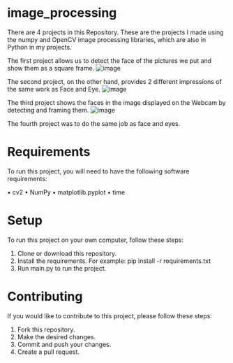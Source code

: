 # image_processing
There are 4 projects in this Repository.
These are the projects I made using the numpy and OpenCV image processing libraries, which are also in Python in my projects.

The first project allows us to detect the face of the pictures we put and show them as a square frame.
![image](https://user-images.githubusercontent.com/92020160/190084801-61a6320c-a274-4a6f-a84b-1a1d2f8092c1.png)

The second project, on the other hand, provides 2 different impressions of the same work as Face and Eye.
![image](https://user-images.githubusercontent.com/92020160/190084926-0f698dc6-2074-4fb3-a7ca-5fae4e80182c.png)


The third project shows the faces in the image displayed on the Webcam by detecting and framing them.
![image](https://user-images.githubusercontent.com/92020160/190085163-9b0f2328-3639-4fe6-8b7b-a0ff23679909.png)

The fourth project was to do the same job as face and eyes.

# Requirements
To run this project, you will need to have the following software requirements:

• cv2
• NumPy
• matplotlib.pyplot
• time

# Setup
To run this project on your own computer, follow these steps:

1. Clone or download this repository.
2. Install the requirements. For example: pip install -r requirements.txt
3. Run main.py to run the project.

# Contributing
If you would like to contribute to this project, please follow these steps:

1. Fork this repository.
2. Make the desired changes.
3. Commit and push your changes.
4. Create a pull request.
